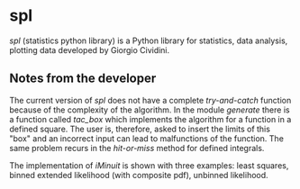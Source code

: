 # spl
_spl_ (statistics python library) is a Python library for statistics, data analysis, plotting data developed by Giorgio Cividini.

## Notes from the developer
The current version of _spl_ does not have a complete _try-and-catch_ function because of the complexity of the algorithm.
In the module _generate_ there is a function called _tac_box_ which implements the algorithm for a function in a defined square.
The user is, therefore, asked to insert the limits of this "box" and an incorrect input can lead to malfunctions of the function.
The same problem recurs in the _hit-or-miss_ method for defined integrals.

The implementation of _iMinuit_ is shown with three examples: least squares, binned extended likelihood (with composite pdf), unbinned likelihood.
